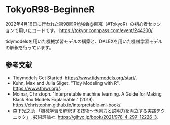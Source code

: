 # TokyoR98-BeginneR

2022年4月16日に行われた第98回R勉強会@東京（#TokyoR）の初心者セッションで用いたコードです。
https://tokyor.connpass.com/event/244200/

tidymodelsを用いた機械学習モデルの構築と、DALEXを用いた機械学習モデルの解釈を行っています。


## 参考文献

- Tidymodels Get Started. https://www.tidymodels.org/start/.
- Kuhn, Max and Julia Silget. "Tidy Modeling with R". https://www.tmwr.org/.
- Molnar, Christoph. "Interpretable machine learning. A Guide for Making Black Box Models Explainable." (2019). https://christophm.github.io/interpretable-ml-book/.
- 森下光之助.「機械学習を解釈する技術〜予測力と説明力を両立する実践テクニック」. 技術評論社. https://gihyo.jp/book/2021/978-4-297-12226-3.
